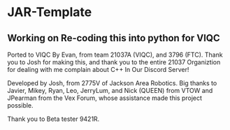 # JAR-Template
## Working on Re-coding this into python for VIQC 

Ported to VIQC By Evan, from team 21037A (VIQC), and 3796 (FTC). Thank you to Josh for making this, and thank you to the entire 21037 Organiztion for dealing with me complain about C++ In Our Discord Server!

Developed by Josh, from 2775V of Jackson Area Robotics. Big thanks to Javier, Mikey, Ryan, Leo, JerryLum, and Nick (QUEEN) from VTOW and JPearman from the Vex Forum, whose assistance made this project possible.

Thank you to Beta tester 9421R.
